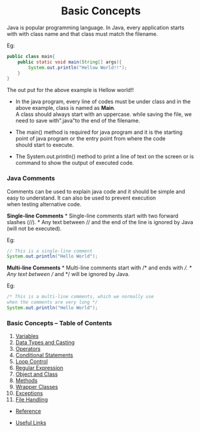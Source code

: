 <h1 align ="Center"> Basic Concepts </h1>

Java is popular programming language. In Java, every application starts with with class name and that class must match the filename.

Eg: 
```java
public class main{
	public static void main(String[] args){
		System.out.println("Hellow World!!");
	}
}
```
 The out put for the above example is Hellow world!!

+ In the java program, every line of codes must be under class and in the above example, class is named as **Main**. <br />
A class should always start with an uppercase. while saving the file, we need to save with".java"to the end of the filename. <br />

+  The main() method is required for java program and it is the starting point of java program or the entry point from where the code <br />
should start to execute. 

+ The System.out.println() method to print a line of text on the screen or is command to show the output of executed code.


### Java Comments

Comments can be used to explain java code and it should be simple and easy to understand. It can also be used to prevent execution <br />
when testing alternative code.

**Single-line Comments**
	* Single-line comments start with two forward slashes (//).
	* Any text between // and the end of the line is ignored by Java (will not be executed).

Eg:
```java
// This is a single-line comment
System.out.println("Hello World");
```

**Multi-line Comments**
	* Multi-line comments start with /* and ends with */.
	* Any text between /* and */ will be ignored by Java.

Eg:
```java
/* This is a multi-line comments, which we normally use 
when the comments are very long */
System.out.println("Hello World");
```
### Basic Concepts – Table of Contents

1. [Variables](./01_variables.md)
2. [Data Types and Casting](./02_datatypes_and_casting.md)
3. [Operators](./03_operators.md)
4. [Conditional Statements](./04_conditional_statements.md)
5. [Loop Control](./05_loop_control.md)
6. [Regular Expression](./06_regular_expressions.md)
7. [Object and Class](./07_object_class.md)
8. [Methods](./08_method.md)
9. [Wrapper Classes](./09_wrapper_classes.md)
10. [Exceptions](./10_exceptions.md)
11. [File Handling](./11_file_handling.md)

* [Reference](#Reference)

* [Useful Links](#useful_links)